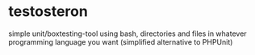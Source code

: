 testosteron
===========

simple unit/boxtesting-tool using bash, directories and files in whatever programming language you want (simplified alternative to PHPUnit)
